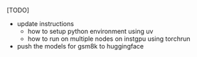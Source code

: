 [TODO]
- update instructions
	- how to setup python environment using uv
	- how to run on multiple nodes on instgpu using torchrun
- push the models for gsm8k to huggingface
 

